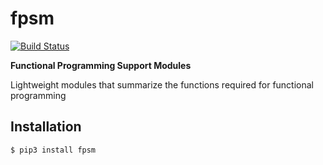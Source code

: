 # fpsm

[![Build Status](https://travis-ci.org/KeisukeToyota/fpsm.svg?branch=master)](https://travis-ci.org/KeisukeToyota/fpsm)

**Functional Programming Support Modules**

Lightweight modules that summarize the functions required for functional programming

## Installation
```
$ pip3 install fpsm
```


